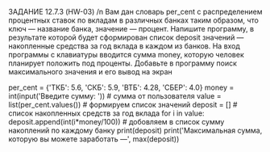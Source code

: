 ЗАДАНИЕ 12.7.3 (HW-03) /n
Вам дан словарь per_cent с распределением процентных ставок по вкладам в различных банках таким образом, что ключ — название банка, значение — процент. Напишите программу, в результате которой будет сформирован список deposit значений — накопленные средства за год вклада в каждом из банков. На вход программы с клавиатуры вводится сумма money, которую человек планирует положить под проценты.
Добавьте в программу поиск максимального значения и его вывод на экран

per_cent = {'ТКБ': 5.6, 'СКБ': 5.9, 'ВТБ': 4.28, 'СБЕР': 4.0}
money = int(input('Введите сумму: '))   # сумма от пользователя
value = list(per_cent.values()) # формируем список значений
deposit = [] # список накопленных средств за год вклада
for i in value:
    deposit.append(int(i*money/100)) #   добовляем в список сумму накоплений по каждому банку
print(deposit)
print('Максимальная сумма, которую вы можете заработать —', max(deposit))
